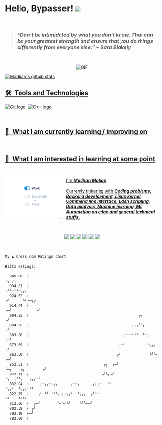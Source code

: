 # Hello, Bypasser! <img src="https://raw.githubusercontent.com/MartinHeinz/MartinHeinz/master/wave.gif" width="30px">

<br>

> ###  *“Don’t be intimidated by what you don’t know. That can be your greatest strength and ensure that you do things differently from everyone else.” ~ Sara Blakely*

<br>

<p align = "center">
<img width="500" alt="GIF" src="https://64.media.tumblr.com/ca9e88da893983165efe900cfe141aba/tumblr_nnx3wcLEKt1qciqqno3_640.gifv" />
</p>

<a href="https://github.com/anuraghazra/github-readme-stats">
  <img align="centre" src="https://github-readme-stats.vercel.app/api?username=madhanmohans&show_icons=true&theme=omni&hide_border=true" width="500" alt="Madhan's github stats" />
 <!-- <img align ="centre" src="https://github-readme-streak-stats.herokuapp.com?user=madhanmohans&hide_border=true&layout=compact&show_icons=true&theme=omni&hide_border=true"  width="500" alt="Madhan's github stats"/>
</a> 
 --> 

## 🛠  Tools and Technologies

<img src="https://img.shields.io/badge/Git-282C34?logo=git&logoColor=F05032" alt="Git logo" title="Git" height="25" />&nbsp;
<img src="https://img.shields.io/badge/C%2B%2B-282C34?logo=c%2B%2B&logoColor=1261A0" alt="C++ logo" title="Cpp" height="25" />&nbsp;

<br>

## 📖  What I am currently learning / improving on

<br>

## 👾  What I am interested in learning at some point

<br>

<img src="https://github.com/madhanmohans/madhanmohans/blob/main/media/life_balance.gif" alt="side Image" align="left" width="200" height="auto" />


I'm ***Madhan Mohan***
<br><br>
Currently tinkering with ***Coding problems, Backend development, Linux kernel, Command line interface, Bash scripting, Data analysis, Machine learning, ML Automation on edge and general technical stuffs.***


<p align="center">

<br>
<br>
<!--<a target="_blank" href="https://madhanmohans.github.io"><img src="https://img.shields.io/badge/-WEB-FF4088?style=for-the-badge&logo=Hugo&logoColor=white"></img></a> -->	
<a target="_blank" href="https://www.linkedin.com/in/madhanmohans"><img src="https://img.shields.io/badge/-LinkedIn-0077B5?style=for-the-badge&logo=Linkedin&logoColor=white"></img></a>
<a target="_blank" href="mailto:iammadhanmohans@gmail.com"><img src="https://img.shields.io/badge/-Gmail-D14836?style=for-the-badge&logo=Gmail&logoColor=white"></img></a>
<a target="_blank" href="https://www.kaggle.com/madhanmohans"><img src="https://img.shields.io/badge/-Kaggle-20beff?style=for-the-badge&logo=Kaggle&logoColor=white"></img></a>
<a target="_blank" href="https://medium.com/@madhanmohans"><img src="https://img.shields.io/badge/-Medium-12100E?style=for-the-badge&logo=Medium&logoColor=white"></img></a>
<a target="_blank" href="https://twitter.com/madhanmohansh"><img src="https://img.shields.io/badge/-Twitter-1DA1F2?style=for-the-badge&logo=Twitter&logoColor=white"></img></a>
<a target="_blank" href="https://habitica.com/profile/2817aaa4-8e05-4677-9c81-f4b9a353a6c5
"><img src="https://img.shields.io/badge/-Habitica-36205D?style=for-the-badge&logo=data%3Aimage%2Fpng%3Bbase64%2CiVBORw0KGgoAAAANSUhEUgAAAEUAAABGCAYAAACaGVmHAAAAAXNSR0IArs4c6QAACK9JREFUeAHlnGmoFlUYx72Zmea%2BtWlq4VaklaVpGqWVetNIi0JL%2BuCHvkiCZRS0KJIgWUYSlZFRlmmBkZoLRhJULikZaYsVlEu4a6nXJZd%2B%2F9vM5dyZMzNn5p373lfvA3%2FPnOc823nmnJlzzjvXevUsdObMmfXgPktT3WSRjOZAdAIMrZtZCPSaRLRURjyqoBwYEKl7VZJwHjjpJUXF36Bf3ctEoMckYZuyYdA%2FXPcPiNWtKglYaSTEvzzExe11IRPnRXRyk4XfBN4yEjPK0nbus%2Bj4g%2F7wsJSn4E04l7NQZuscnb4c%2FnZbm8GbzfX4srKyfw1eUS6J73ocjQYDQEuwGSwEK0AF6Ah6gkGgCzgfLACvE%2B8ZymyE440gidYioACKQvgaAL5MCiqmfXpBgWL46RjjZtMBKmMLcpagjP1rwBLTacbrf2UrwV10M8ptwbEUzpci2z3aYvoW7PUGc4C5bqJaEM1MisT6TPGVcD2X64f9ukN5Epk3wWTm7l4H%2BUoR%2FJRzMQxcABqA1kDPjQ4gb1pDbNkXowTbN%2BM9OYzeLHCVS4%2BQm5DRTxa1nS4xxcrg9dMsnj0dvb6lPxREjkq1gfdBMWhrbIddGonyCqA7Xyj9jgGNCC0CQwRfiXkG6GFYk7Q%2B5DwLgwgn5Ril3lZTwEW2WOB3B%2FPAUZAHbcXIO%2BAVoCk9xOY3NQ9D2jl%2FAvKkHRgbC6zTCn5TcD9YB7LSWyhq4VYzhPFG4Jus0cXo6VWuVamVaOsVo5vU1MJqNIEZtSEMqfEaOwpzOFgVaiyMoVexVql6DdvoUhvTkdfOUa6amHNSpEVi9lPcCV4G2fcQKAfoWuoaMRcG%2BKp2s%2FBcWW9g0%2FpgdzWQSg5nNwHd4Tzp3WAQGJ9coIMf0b8uaLdG6zjsA14Df4A8aKIZMAYLTYpiOg6eBE4zQ2uDRgRhLmj2MU0y7WGwpSOHHkBlY6Bl%2BynQHkwCLkFJfjgxLKesp85QTNd1DrQAG2OwfTrWFk4bA5P2xCoEGlFsIgTYVVXa9OvAQ%2BAIcCXJ6qGupMx0VXKU0wbTugzwg9ZI0R094jMo95LJtkY99hL9nxHQw1B7Co24f8AJ0AxcATRKXEYIYiHaBqcmNoWT6OOMkDePkUdSFmOr8q5GOSlBvk7nriQxu2yxVQ4jb7T47XoOPOBXKA%2BjPM%2BoV7tEdwSMRdWYZ0dlKv16zhZqaG7RyTYIms%2BVbShrGlgJedlYDfpaBUqX%2BQf96mwLL%2Btcr7KFYS3ixgO9Nc4m6sQN7WULuOCkyCiJWU%2Fxgs1BifNutcXnMn0OojjZUD5AEt4z6pWXZF270WXgjmBbCdc%2FpC9jgvG5JCWoswVD1v0IidFu9wtQ3GV1MEL3%2Bgb6cmNQPJfp4xvFwQGuB4HPfF6Jl3qphCj3AxgvMcMZNePwpp8Tmoa81j7jY0L4HGiBGaIs02cvVnR04NMuEjHHr5glidGvh6%2BDYSa%2FBK5jV7Sh%2BOhIG5CGNoaMBBgYux58AGr6UNo17o8CIVarZhkp1QxQ%2BZ6R4vRgJWItAkcD%2Ffilj4Byn77YdKFDCF1K3Oaer0qvqEmp8soFCWpOcRu4BvQAeqNpumkzGooLXt40Lmrah5wTrHbNjxsRKHizbjRVXjqPlKCirY7%2FFvB17nGXrT1H3nKSku1ZR5AdQBwlPlNcO4KTZkAneRviHObUpo8HNABClMc6RZ9JPA9Coy7kLcBApyN4DigJf9MsrAU3BERrotoQozrrSU8EmzRSEKmk11ytI10fTAF5%2FQpYGUCGf%2FrYYk68uzjS4utRmzI8%2FSQxEPjzX2ersatZ7DVCXq%2FEUjiY6kq8vxJL%2FkRH9Rut6Lsk68hovVIKpA%2BBbL8zJXXBrR3jPYxeWpfOsoTMI4ZcbV%2BuiepdHg9a2d5nOLDudciAps00Q662L5dEBZBXUnp6DnYzR3dEONO572URbcVmn8Shdb%2BmQPJKir%2B4WxXTu3ti2ordNIeb91eNOWVajPceDvr7oO42R%2FAbgkOeXG0XOwmgnS3OXHgYHwz8z0qnRhlFZggoBdpDEDdHxVkwH%2BO3gwqvpwspI6cibZM8udosTuG8q0vHIzsSp4zxwbTr6a03ylfgIeboacoo0g%2FutU0VxLjFJYjUSSEhQzCshGgztRqU40xfOcXRxXGNpdaWKikk5EY6sBBoJajV61ASogObJKqtw6SkuKztzkkhIdpRLgYaIdovKCH6wsCFEvdYLkaKJZPmDs4kqEvAMTCShOxOEaQWS3nSYYzpRH4F2An0seDdQD9sOd9oZLMTo2Qg8GliWksovu0rF1jq4Psl0MYWA3wdUG0CNrKex9rsOPHwMN%2Fzor861fMkFaHzqqdfSPEbyr2THCPTCmy2OEp6GVSZdh1qt3gai5g2mj5pqSKtQkB%2BE%2FX%2B%2BN4Q4IeqyOyHWQ6CPuuHhCMYrknxh6vTe97iq5ChewB7OrxyfoYh%2Byc6wR15A0aPU3%2BdhHCg7IuyrjecO%2FS%2Fm2r%2FTvM6WY3pUJmBjHmkIRUtNhPJNSnrPEvDyLbzMDS8bzeu01weRHhWGgVflkQe51pLCJNamZWoa9ekzPcMdKZ8KspYDN%2BffjEi1iZ99qHOZaU1AcVsp%2FcBI5VVRoe%2BojT%2FgmMu9dY22SAPuRFAu9MstBulyL%2FwCPoK1tF9IuDU6YY6rzQxfjVOVwL%2F9EwPQJ3cLwU%2FAD13DoO2QHekHxgJ%2BoBCSNsJLdS04dTGshPoBpoBHRQ9xmj6mrKKiLU5lXLwIpCOT%2FpdaQrYBvR80cgfADqB2djRcygd4aw90P%2FCU0r0i9kLAnsW%2BGc8aeI8jbASlJ5Q1FQaCfTX66VCvdQTgkn7GUkw%2Fm9lp0z%2FZCUs6hNx%2Ff3PbaAH6AI0dItN9zL09Vet3XH8UwHOT6LbtKCk2JzrbsEX9PoTNHf1Gtfm04TefHEHUzQ7kToyj6ToFFA2RwH513e9atN3vq60CTvr%2FwN38Yus0QrHuAAAAABJRU5ErkJggg%3D%3D&logoColor=white"></img></a>
<br>
</p>       

<br>

```
My ♟︎ Chess.com Ratings Chart

Blitz Ratings:

  945.00  ┤                                                                                       ╭╮ ╭╮
  934.81  ┤                                                                                      ╭╯╰─╯╰─╮╭╮
  924.62  ┤                                                                                     ╭╯      ╰╯╰─╮╭
  914.44  ┤                                                                                   ╭─╯           ╰╯
  904.25  ┤                                                  ╭╮                              ╭╯
  894.06  ┤                                               ╭╮╭╯╰╮                            ╭╯
  883.88  ┤                                           ╭───╯╰╯  ╰─╮                        ╭─╯
  873.69  ┤                                         ╭─╯          ╰╮╭╮                    ╭╯
  863.50  ┤                                        ╭╯             ╰╯╰╮                 ╭─╯
  853.31  ┤                                  ╭╮  ╭─╯                 ╰─╮    ╭╮        ╭╯
  843.12  ┤                                 ╭╯╰╮╭╯                     ╰╮  ╭╯╰╮   ╭╮╭─╯
  832.94  ┤     ╭─╮╭─╮╭╮      ╭──╮      ╭╮╭─╯  ╰╯                       ╰╮╭╯  ╰╮╭╮│╰╯
  822.75  ┤    ╭╯ ╰╯ ╰╯╰╮╭╮╭╮╭╯  ╰╮╭╮  ╭╯╰╯                              ╰╯    ╰╯╰╯
  812.56  ┤  ╭─╯        ╰╯╰╯╰╯    ╰╯╰──╯
  802.38  ┤ ╭╯
  792.19  ┼─╯
  782.00  ┤
```
